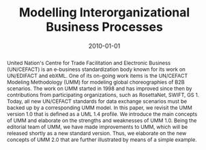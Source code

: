 ---
abstract: United Nation's Centre for Trade Facilitation and Electronic Business (UN/CEFACT)
  is an e-business standardization body known for its work on UN/EDIFACT and ebXML.
  One of its on-going work items is the UN/CEFACT Modeling Methodology (UMM) for modeling
  global choreographies of B2B scenarios. The work on UMM started in 1998 and has
  improved since then by contributions from participating organizations, such as RosettaNet,
  SWIFT, GS 1. Today, all new UN/CEFACT standards for data exchange scenarios must
  be backed up by a corresponding UMM model. In this paper, we revisit the UMM version
  1.0 that is defined as a UML 1.4 profile. We introduce the main concepts of UMM
  and elaborate on the strengths and weaknesses of UMM 1.0. Being the editorial team
  of UMM, we have made improvements to UMM, which will be released shortly as a new
  standard version. Thus, we elaborate on the new concepts of UMM 2.0 that are further
  illustrated by means of a simple example.
authors:
- Marco Zapletal
- Rainer Schuster
- Philipp Liegl
- Christian Huemer
- Birgit Hofreiter
date: '2010-01-01'
featured: false
links:
- name: Publik
  url: https://publik.tuwien.ac.at/showentry.php?ID=189416&lang=2
publication_types:
- '6'
publishDate: '2010-01-01'
specifics: 'in: "Handbook on Business Process Management 1", J. vom Brocke, M. Rosemann
  (Hrg.); Springer, Heidelberg, 2010, ISBN: 978-3-642-00415-5, S. 543 - 564.'
title: Modelling Interorganizational Business Processes
url_pdf: ''
---